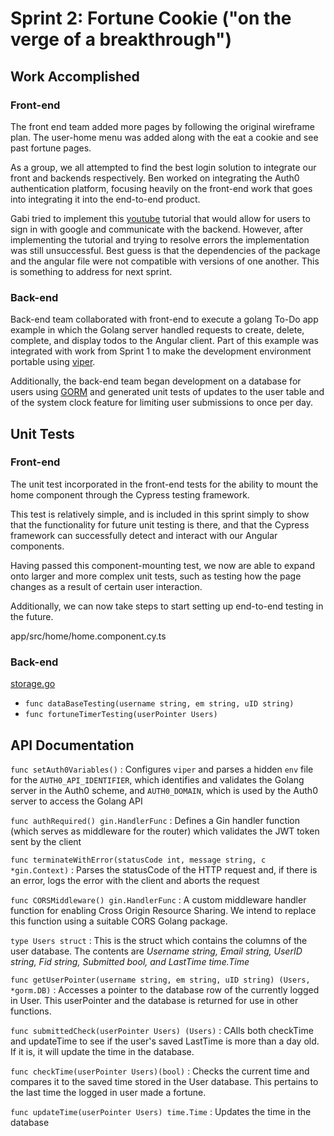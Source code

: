 # Sprint 2: Fortune Cookie ("on the verge of a breakthrough")

## Work Accomplished
### Front-end
The front end team added more pages by following the original wireframe plan. The user-home menu was added along with the eat a cookie and see past fortune pages. 

As a group, we all attempted to find the best login solution to integrate our front and backends respectively. Ben worked []() on integrating the Auth0 authentication platform, focusing heavily on the front-end work that goes into integrating it into the end-to-end product.

Gabi tried to implement this [youtube](https://www.youtube.com/watch?v=1hMvJsSDnvU) tutorial that would allow for users to sign in with google and communicate with the backend. However, after implementing the tutorial and trying to resolve errors the implementation was still unsuccessful. Best guess is that the dependencies of the package and the angular file were not compatible with versions of one another. This is something to address for next sprint.
### Back-end
Back-end team collaborated with front-end to execute a golang To-Do app example in which the Golang server handled requests to create, delete, complete, and display todos to the Angular client. Part of this example was integrated with work from Sprint 1 to make the development environment portable using [viper](https://github.com/spf13/viper).

Additionally, the back-end team began development on a database for users using [GORM](https://gorm.io/docs/index.html) and generated unit tests of updates to the user table and of the system clock feature for limiting user submissions to once per day.
## Unit Tests
### Front-end
The unit test incorporated in the front-end tests for the ability to mount the home component through the Cypress testing framework.

This test is relatively simple, and is included in this sprint simply to show that the functionality for future unit testing is there, and that the Cypress framework can successfully detect and interact with our Angular components.

Having passed this component-mounting test, we now are able to expand onto larger and more complex unit tests, such as testing how the page changes as a result of certain user interaction.

Additionally, we can now take steps to start setting up end-to-end testing in the future.

app/src/home/home.component.cy.ts

### Back-end
[storage.go](https://github.com/mazohu/fortune-cookie/blob/alexia-5/storage.go)
- `func dataBaseTesting(username string, em string, uID string)`
- `func fortuneTimerTesting(userPointer Users)`
## API Documentation
`func setAuth0Variables()`
: Configures `viper` and parses a hidden `env` file for the `AUTH0_API_IDENTIFIER`, which identifies and validates the Golang server in the Auth0 scheme, and `AUTH0_DOMAIN`, which is used by the Auth0 server to access the Golang API

`func authRequired() gin.HandlerFunc`
: Defines a Gin handler function (which serves as middleware for the router) which validates the JWT token sent by the client

`func terminateWithError(statusCode int, message string, c *gin.Context)`
: Parses the statusCode of the HTTP request and, if there is an error, logs the error with the client and aborts the request

`func CORSMiddleware() gin.HandlerFunc`
: A custom middleware handler function for enabling Cross Origin Resource Sharing. We intend to replace this function using a suitable CORS Golang package.

`type Users struct`
: This is the struct which contains the columns of the user database. The contents are *Username  string, Email string, UserID string, Fid string, Submitted bool, and LastTime time.Time*

`func getUserPointer(username string, em string, uID string) (Users, *gorm.DB)`
: Accesses a pointer to the database row of the currently logged in User. This userPointer and the database is returned for use in other functions. 

`func submittedCheck(userPointer Users) (Users)`
: CAlls both checkTime and updateTime to see if the user's saved LastTime is more than a day old. If it is, it will update the time in the database. 

`func checkTime(userPointer Users)(bool)`
: Checks the current time and compares it to the saved time stored in the User database. This pertains to the last time the logged in user made a fortune. 

`func updateTime(userPointer Users) time.Time`
: Updates the time in the database
